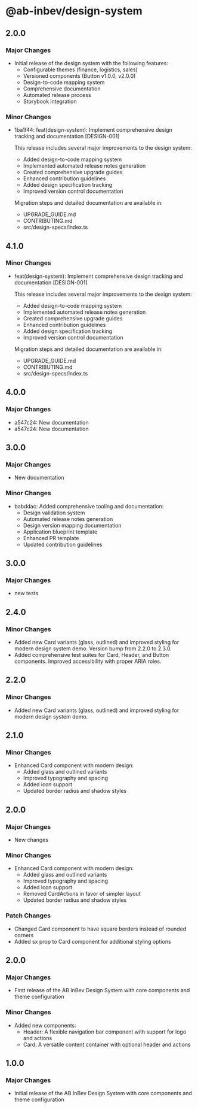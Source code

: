 # @ab-inbev/design-system

## 2.0.0

### Major Changes

- Initial release of the design system with the following features:
  - Configurable themes (finance, logistics, sales)
  - Versioned components (Button v1.0.0, v2.0.0)
  - Design-to-code mapping system
  - Comprehensive documentation
  - Automated release process
  - Storybook integration

### Minor Changes

- 1ba1f44: feat(design-system): Implement comprehensive design tracking and documentation [DESIGN-001]

  This release includes several major improvements to the design system:
  - Added design-to-code mapping system
  - Implemented automated release notes generation
  - Created comprehensive upgrade guides
  - Enhanced contribution guidelines
  - Added design specification tracking
  - Improved version control documentation

  Migration steps and detailed documentation are available in:
  - UPGRADE_GUIDE.md
  - CONTRIBUTING.md
  - src/design-specs/index.ts

## 4.1.0

### Minor Changes

- feat(design-system): Implement comprehensive design tracking and documentation [DESIGN-001]

  This release includes several major improvements to the design system:
  - Added design-to-code mapping system
  - Implemented automated release notes generation
  - Created comprehensive upgrade guides
  - Enhanced contribution guidelines
  - Added design specification tracking
  - Improved version control documentation

  Migration steps and detailed documentation are available in:
  - UPGRADE_GUIDE.md
  - CONTRIBUTING.md
  - src/design-specs/index.ts

## 4.0.0

### Major Changes

- a547c24: New documentation
- a547c24: New documentation

## 3.0.0

### Major Changes

- New documentation

### Minor Changes

- babddac: Added comprehensive tooling and documentation:
  - Design validation system
  - Automated release notes generation
  - Design version mapping documentation
  - Application blueprint template
  - Enhanced PR template
  - Updated contribution guidelines

## 3.0.0

### Major Changes

- new tests

## 2.4.0

### Minor Changes

- Added new Card variants (glass, outlined) and improved styling for modern design system demo. Version bump from 2.2.0 to 2.3.0.
- Added comprehensive test suites for Card, Header, and Button components. Improved accessibility with proper ARIA roles.

## 2.2.0

### Minor Changes

- Added new Card variants (glass, outlined) and improved styling for modern design system demo.

## 2.1.0

### Minor Changes

- Enhanced Card component with modern design:
  - Added glass and outlined variants
  - Improved typography and spacing
  - Added icon support
  - Updated border radius and shadow styles

## 2.0.0

### Major Changes

- New changes

### Minor Changes

- Enhanced Card component with modern design:
  - Added glass and outlined variants
  - Improved typography and spacing
  - Added icon support
  - Removed CardActions in favor of simpler layout
  - Updated border radius and shadow styles

### Patch Changes

- Changed Card component to have square borders instead of rounded corners
- Added sx prop to Card component for additional styling options

## 2.0.0

### Major Changes

- First release of the AB InBev Design System with core components and theme configuration

### Minor Changes

- Added new components:
  - Header: A flexible navigation bar component with support for logo and actions
  - Card: A versatile content container with optional header and actions

## 1.0.0

### Major Changes

- Initial release of the AB InBev Design System with core components and theme configuration
